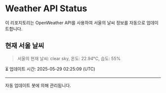 
# Weather API Status

이 리포지토리는 OpenWeather API를 사용하여 서울의 날씨 정보를 자동으로 업데이트합니다.

## 현재 서울 날씨
> 서울의 현재 날씨: clear sky, 온도: 22.94°C, 습도: 55%

⏳ 업데이트 시간: 2025-05-29 02:25:09 (UTC)

---
자동 업데이트 봇에 의해 관리됩니다.
